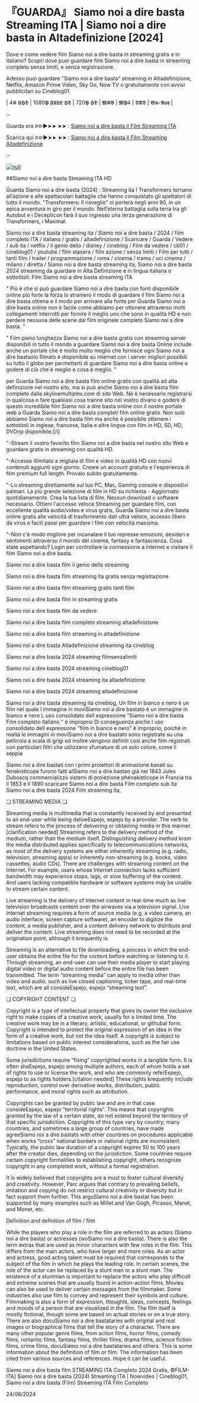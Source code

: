# 『GUARDA』 Siamo noi a dire basta Streaming ITA | Siamo noi a dire basta in Altadefinizione [2024]
Dove e come vedere film Siamo noi a dire basta in streaming gratis e in italiano? Scopri dove puoi guardare film Siamo noi a dire basta in streaming completo senza limiti, e senza registrazione.

Adesso puoi guardare "Siamo noi a dire basta" streaming in Altadefinizione, Netflix, Amazon Prime Video, Sky Go, Now TV o gratuitamente con avvisi pubblicitari su Cineblog01

| 4𝕶 𝖀𝕳𝕯 | 1080𝕻 𝕱𝖀𝕷𝕷 𝕳𝕯 | 720𝕻 𝕳𝕯 | 𝕸𝕶𝖁 | 𝕸𝕻4 | 𝕯𝖁𝕯 | 𝕭𝖑𝖚-𝕽𝖆𝖞 |

:-

Guarda ora ᐅᐅ►➤➤ ➤➤ : [Siamo noi a dire basta il Film Streaming ITA](https://t.co/qUmS1HCrnV)

Scarica qui ᐅᐅ►➤➤ ➤➤ : [Siamo noi a dire basta il Film Streaming Altadefinizione](https://t.co/qUmS1HCrnV)

:-

[![null](https://static.wixstatic.com/media/855a25_043b5abeb4ae4d35ac003198e7fe56ed~mv2.gif)](https://t.co/qUmS1HCrnV)

##Siamo noi a dire basta Streaming ITA HD

Guarda Siamo noi a dire basta (2024) : Streaming ita I Transformers tornano all’azione e alle spettacolari battaglie che hanno conquistato gli spettatori di tutto il mondo. "Transformers: Il risveglio" ci porterà negli anni 90, in un epica avventura in giro per il mondo. Nell’eterna battaglia sulla terra tra gli Autobot e i Decepticon farà il suo ingresso una terza generazione di Transformers, i Maximal.

Siamo noi a dire basta streaming ita / Siamo noi a dire basta / 2024 / film completo ITA / italiano / gratis / altadefinizione / Scaricare / Guarda / Vedere / sub ita / netflix / il genio dello / disney / cineblog / Film da vedere / cb01 / cineblog01 / youtube / film stasera / film azione / senza limiti / Film per tutti / tanti film / trailer / programmazione / roma / cinema / trama / uci cinema / milano / diretta / Siamo noi a dire basta streaming ita, Siamo noi a dire basta 2024 streaming da guardare in Alta Definizione e in lingua italiana o sottotitoli. Film Siamo noi a dire basta streaming ITA

" Più è che si può guardare Siamo noi a dire basta con fonti disponibile online più forte la forza lo straniero il modo di guardare il film Siamo noi a dire basta ottiene e il modo per arrivare alla fonte per Guarda Siamo noi a dire basta online non è facile come abbiamo per ottenere attraverso molti collegamenti interrotti per fornire il meglio uno che sono in qualità HD e non perdere nessuna delle scene dal film originale completo Siamo noi a dire basta. "

" Film pieno lunghezza Siamo noi a dire basta gratis con streaming server disponibili in tutto il mondo a guardare Siamo noi a dire basta Online include anche un portale che è molto molto meglio che fornisce ogni Siamo noi a dire bastaolo filmato è disponibile su internet con i server migliori possibili su tutto il globo per permetterti di guardare Siamo noi a dire basta online e godere di ciò che è meglio e cosa è meglio. "

per Guarda Siamo noi a dire basta film online gratis con qualità ad alta definizione nel nostro sito, ma si può anche Siamo noi a dire basta film completo dalla skylinemultiplex.com di sito Web. Né è necessario registrarsi in qualcosa o fare qualsiasi cosa tranne sito nel vostro divano e godere di questo incredibile film Siamo noi a dire basta online con il nostro portale web a Guarda Siamo noi a dire basta completi film online gratis. Non solo abbiamo Siamo noi a dire basta film ma anche è possibile ottenere i sottotitoli in inglese, francese, Italia e altre lingue con film in HD, SD, HD, DVDrip disponibile.[/i]

"-Stream il vostro favorito film Siamo noi a dire basta nel nostro sito Web e guardare gratis in streaming con qualità HD.

"-Accesso illimitato a migliaia di film e video in qualità HD con nuovi contenuti aggiunti ogni giorno. Creare un account gratuito e l'esperienza di film premium full length. Provalo subito gratuitamente.

"-Lo streaming direttamente sul tuo PC, Mac, Gaming console e dispositivi palmari. La più grande selezione di film in HD su richiesta - Aggiornato quotidianamente. Crea la tua lista di film. Nessun download o software necessario. Ottieni l'accesso veloce Streaming per guardare film, con eccellente qualità audio/video e virus gratis, Guarda Siamo noi a dire basta online gratis alle velocità di trasferimento dati ultra veloce, accesso libero da virus e facili passi per guardare i film con velocità massima.

"-Non c'è modo migliore per incanalare il tuo represse emozioni, desideri e sentimenti attraverso il mondo del cinema, fantasy e fantascienza. Cosa state aspettando? Login per controllare la connessione a internet e visitare il film Siamo noi a dire basta.

Siamo noi a dire basta film il genio dello streaming

Siamo noi a dire basta film streaming ita gratis senza registrazione

Siamo noi a dire basta film streaming gratis tanti film

Siamo noi a dire basta film in streaming gratis

Siamo noi a dire basta film da vedere

Siamo noi a dire basta film completo streaming altadefinizione

Siamo noi a dire basta film streaming in altadefinizione

Siamo noi a dire basta Altadefinizione streaming ita cineblog

Siamo noi a dire basta 2024 streaming filmsenzalimiti

Siamo noi a dire basta 2024 streaming cineblog01

Siamo noi a dire basta 2024 streaming ita altadefinizione

Siamo noi a dire basta 2024 streaming altadefinizione

Siamo noi a dire basta streaming ita cineblog, Un film in bianco e nero è un film nel quale l immagine in moviSiamo noi a dire bastato è un immagine in bianco e nero L uso consolidato dell espressione "Siamo noi a dire basta Film completo italiano " è improprio Di conseguenza anche l uso consolidato dell espressione "film in bianco e nero" è improprio, poiché in realtà le immagini in moviSiamo noi a dire bastato sono registrate su una pellicola a scala di grigi ed inoltre vengono definiti così anche film registrati con particolari filtri che utilizzano sfumature di un solo colore, come il seppia

Siamo noi a dire bastati con i primi proiettori di animazione basati su fenakisticope furono fatti alSiamo noi a dire bastao già nel 1843 Jules Duboscq commercializzò sistemi di proiezione phénakisticope in Francia tra il 1853 e il 1890 scaricare Siamo noi a dire basta Film completo sub ita Siamo noi a dire basta 2024 Film streaming ita,

❏ STREAMING MEDIA ❏

Streaming media is multimedia that is constantly received by and presented to an end-user while being deliveEspejo, espejo by a provider. The verb to stream refers to the process of delivering or obtaining media in this manner.[clarification needed] Streaming refers to the delivery method of the medium, rather than the medium itself. Distinguishing delivery method krom the media distributed applies specifically to telecommunications networks, as most of the delivery systems are either inherently streaming (e.g. radio, television, streaming apps) or inherently non-streaming (e.g. books, video cassettes, audio CDs). There are challenges with streaming content on the Internet. For example, users whose Internet connection lacks sufficient bandwidth may experience stops, lags, or slow buffering of the content. And users lacking compatible hardware or software systems may be unable to stream certain content.

Live streaming is the delivery of Internet content in real-time much as live television broadcasts content over the airwaves via a television signal. Live internet streaming requires a form of source media (e.g. a video camera, an audio interface, screen capture software), an encoder to digitize the content, a media publisher, and a content delivery network to distribute and deliver the content. Live streaming does not need to be recorded at the origination point, although it krequently is.

Streaming is an alternative to file downloading, a process in which the end-user obtains the entire file for the content before watching or listening to it. Through streaming, an end-user can use their media player to start playing digital video or digital audio content before the entire file has been transmitted. The term “streaming media” can apply to media other than video and audio, such as live closed captioning, ticker tape, and real-time text, which are all consideEspejo, espejo “streaming text”.

❏ COPYRIGHT CONTENT ❏

Copyright is a type of intellectual property that gives its owner the exclusive right to make copies of a creative work, usually for a limited time. The creative work may be in a literary, artistic, educational, or githubal form. Copyright is intended to protect the original expression of an idea in the form of a creative work, but not the idea itself. A copyright is subject to limitations based on public interest considerations, such as the fair use doctrine in the United States.

Some jurisdictions require “fixing” copyrighted works in a tangible form. It is often shaEspejo, espejo among multiple authors, each of whom holds a set of rights to use or license the work, and who are commonly referEspejo, espejo to as rights holders.[citation needed] These rights krequently include reproduction, control over derivative works, distribution, public performance, and moral rights such as attribution.

Copyrights can be granted by public law and are in that case consideEspejo, espejo “territorial rights”. This means that copyrights granted by the law of a certain state, do not extend beyond the territory of that specific jurisdiction. Copyrights of this type vary by country; many countries, and sometimes a large group of countries, have made agreeSiamo noi a dire bastats with other countries on procedures applicable when works “cross” national borders or national rights are inconsistent. Typically, the public law duration of a copyright expires 50 to 100 years after the creator dies, depending on the jurisdiction. Some countries require certain copyright formalities to establishing copyright, others recognize copyright in any completed work, without a formal registration.

It is widely believed that copyrights are a must to foster cultural diversity and creativity. However, Parc argues that contrary to prevailing beliefs, imitation and copying do not restrict cultural creativity or diversity but in fact support them further. This arguSiamo noi a dire bastat has been supported by many examples such as Millet and Van Gogh, Picasso, Manet, and Monet, etc.

Definition and definition of film / film

While the players who play a role in the film are referred to as actors (Siamo noi a dire basta) or actresses (woSiamo noi a dire basta). There is also the term extras that are used as minor characters with few roles in the film. This differs from the main actors, who have larger and more roles. As an actor and actress, good acting talent must be required that corresponds to the subject of the film in which he plays the leading role. In certain scenes, the role of the actor can be replaced by a stunt man or a stunt man. The existence of a stuntman is important to replace the actors who play difficult and extreme scenes that are usually found in action-action films. Movies can also be used to deliver certain messages from the filmmaker. Some industries also use film to convey and represent their symbols and culture. Filmmaking is also a form of expression, thoughts, ideas, concepts, feelings and moods of a person that are visualized in the film. The film itself is mostly fictional, though some are based on actual stories or on a true story. There are also docuSiamo noi a dire bastataries with original and real images or biographical films that tell the story of a character. There are many other popular genre films, from action films, horror films, comedy films, romantic films, fantasy films, thriller films, drama films, science fiction films, crime films, docuSiamo noi a dire bastataries and others. This is some information about the definition of film or film. The information has been cited from various sources and references. Hope it can be useful.

Siamo noi a dire basta film STREAMING ITA Completo 2024 Gratis, ©FILM-ITA] Siamo noi a dire basta (2024) Streaming ITA | Nowvideo | Cineblog01, Siamo noi a dire basta (Film) Streaming ITA Film Completo

24/08/2024
